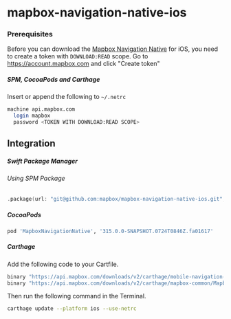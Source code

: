 # mapbox-navigation-native-ios

### Prerequisites

Before you can download the [Mapbox Navigation Native](https://github.com/mapbox/mapbox-navigation-native) for iOS, you need to create a token with `DOWNLOAD:READ` scope.
Go to https://account.mapbox.com and click "Create token"

##### SPM, CocoaPods and Carthage
Insert or append the following to `~/.netrc`

```bash
machine api.mapbox.com
  login mapbox
  password <TOKEN WITH DOWNLOAD:READ SCOPE>
```

## Integration

##### Swift Package Manager

###### Using SPM Package

```swift
.package(url: "git@github.com:mapbox/mapbox-navigation-native-ios.git", from: "315.0.0-SNAPSHOT.0724T0846Z.fa01617"),
```

##### CocoaPods

```ruby
pod 'MapboxNavigationNative', '315.0.0-SNAPSHOT.0724T0846Z.fa01617'
```

##### Carthage

Add the following code to your Cartfile.

```bash
binary "https://api.mapbox.com/downloads/v2/carthage/mobile-navigation-native/MapboxNavigationNative.json" == 315.0.0-SNAPSHOT.0724T0846Z.fa01617
binary "https://api.mapbox.com/downloads/v2/carthage/mapbox-common/MapboxCommon-ios.json" == 24.6.0-beta.1
```

Then run the following command in the Terminal.
```bash
carthage update --platform ios --use-netrc
```
